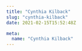 ```yaml
---
title: "Cynthia Kilback"
slug: "cynthia-kilback"
date: 2021-02-15T15:52:48Z

meta:
  name: "Cynthia Kilback"
---
```


